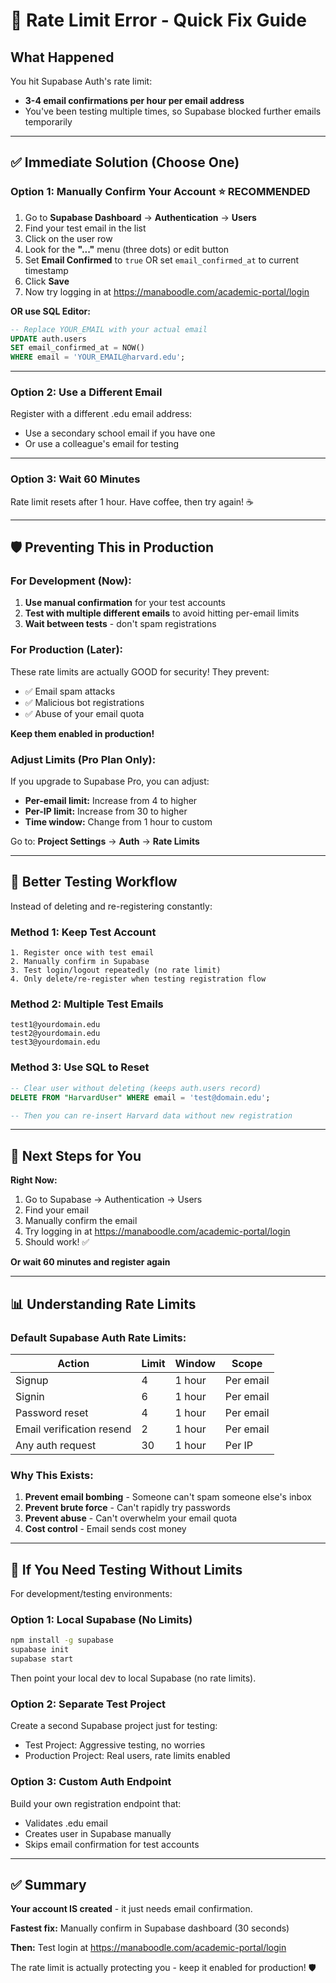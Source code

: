 # 🚨 Rate Limit Error - Quick Fix Guide

## What Happened

You hit Supabase Auth's rate limit:
- **3-4 email confirmations per hour per email address**
- You've been testing multiple times, so Supabase blocked further emails temporarily

---

## ✅ Immediate Solution (Choose One)

### Option 1: Manually Confirm Your Account ⭐ RECOMMENDED

1. Go to **Supabase Dashboard** → **Authentication** → **Users**
2. Find your test email in the list
3. Click on the user row
4. Look for the **"..."** menu (three dots) or edit button
5. Set **Email Confirmed** to `true` OR set `email_confirmed_at` to current timestamp
6. Click **Save**
7. Now try logging in at https://manaboodle.com/academic-portal/login

**OR use SQL Editor:**

```sql
-- Replace YOUR_EMAIL with your actual email
UPDATE auth.users 
SET email_confirmed_at = NOW() 
WHERE email = 'YOUR_EMAIL@harvard.edu';
```

---

### Option 2: Use a Different Email

Register with a different .edu email address:
- Use a secondary school email if you have one
- Or use a colleague's email for testing

---

### Option 3: Wait 60 Minutes

Rate limit resets after 1 hour. Have coffee, then try again! ☕

---

## 🛡️ Preventing This in Production

### For Development (Now):

1. **Use manual confirmation** for your test accounts
2. **Test with multiple different emails** to avoid hitting per-email limits
3. **Wait between tests** - don't spam registrations

### For Production (Later):

These rate limits are actually GOOD for security! They prevent:
- ✅ Email spam attacks
- ✅ Malicious bot registrations
- ✅ Abuse of your email quota

**Keep them enabled in production!**

### Adjust Limits (Pro Plan Only):

If you upgrade to Supabase Pro, you can adjust:
- **Per-email limit:** Increase from 4 to higher
- **Per-IP limit:** Increase from 30 to higher
- **Time window:** Change from 1 hour to custom

Go to: **Project Settings** → **Auth** → **Rate Limits**

---

## 🧪 Better Testing Workflow

Instead of deleting and re-registering constantly:

### Method 1: Keep Test Account
```
1. Register once with test email
2. Manually confirm in Supabase
3. Test login/logout repeatedly (no rate limit)
4. Only delete/re-register when testing registration flow
```

### Method 2: Multiple Test Emails
```
test1@yourdomain.edu
test2@yourdomain.edu
test3@yourdomain.edu
```

### Method 3: Use SQL to Reset
```sql
-- Clear user without deleting (keeps auth.users record)
DELETE FROM "HarvardUser" WHERE email = 'test@domain.edu';

-- Then you can re-insert Harvard data without new registration
```

---

## 🎯 Next Steps for You

**Right Now:**

1. Go to Supabase → Authentication → Users
2. Find your email
3. Manually confirm the email
4. Try logging in at https://manaboodle.com/academic-portal/login
5. Should work! ✅

**Or wait 60 minutes and register again**

---

## 📊 Understanding Rate Limits

### Default Supabase Auth Rate Limits:

| Action | Limit | Window | Scope |
|--------|-------|--------|-------|
| Signup | 4 | 1 hour | Per email |
| Signin | 6 | 1 hour | Per email |
| Password reset | 4 | 1 hour | Per email |
| Email verification resend | 2 | 1 hour | Per email |
| Any auth request | 30 | 1 hour | Per IP |

### Why This Exists:

1. **Prevent email bombing** - Someone can't spam someone else's inbox
2. **Prevent brute force** - Can't rapidly try passwords
3. **Prevent abuse** - Can't overwhelm your email quota
4. **Cost control** - Email sends cost money

---

## 🔧 If You Need Testing Without Limits

For development/testing environments:

### Option 1: Local Supabase (No Limits)
```bash
npm install -g supabase
supabase init
supabase start
```

Then point your local dev to local Supabase (no rate limits).

### Option 2: Separate Test Project
Create a second Supabase project just for testing:
- Test Project: Aggressive testing, no worries
- Production Project: Real users, rate limits enabled

### Option 3: Custom Auth Endpoint
Build your own registration endpoint that:
- Validates .edu email
- Creates user in Supabase manually
- Skips email confirmation for test accounts

---

## ✅ Summary

**Your account IS created** - it just needs email confirmation.

**Fastest fix:** Manually confirm in Supabase dashboard (30 seconds)

**Then:** Test login at https://manaboodle.com/academic-portal/login

The rate limit is actually protecting you - keep it enabled for production! 🛡️
